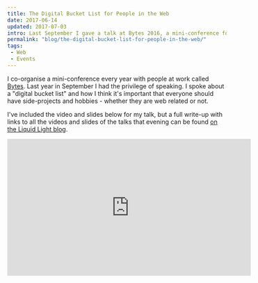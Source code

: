 ```yaml
---
title: The Digital Bucket List for People in the Web
date: 2017-06-14
updated: 2017-07-03
intro: Last September I gave a talk at Bytes 2016, a mini-conference for people in the web about my digital bucket list for people who work with the internet.
permalink: "blog/the-digital-bucket-list-for-people-in-the-web/"
tags:
 - Web
 - Events
---
```


I co-organise a mini-conference every year with people at work called [Bytes](https://www.bytesconf.co.uk/)​. Last year in September I had the privilege of speaking. I spoke about a "digital bucket list" and how I think it's important that everyone should have side-projects and hobbies - whether they are web related or not.

I've included the video and slides below for my talk, but a full write-up with links to all the videos and slides of the talks that evening can be found [on the Liquid Light blog](https://www.liquidlight.co.uk/blog/article/bytes-2016/).

<div class="video"><iframe width="560" height="315" src="https://www.youtube.com/embed/FnYL-QEoi68?rel=0&amp;controls=0&amp;showinfo=0" frameborder="0" allowfullscreen></iframe></div>

<script async class="speakerdeck-embed" data-id="6e0809ab5c6345fc9fb8f39a6165e34f" data-ratio="1.77777777777778" src="//speakerdeck.com/assets/embed.js"></script>
